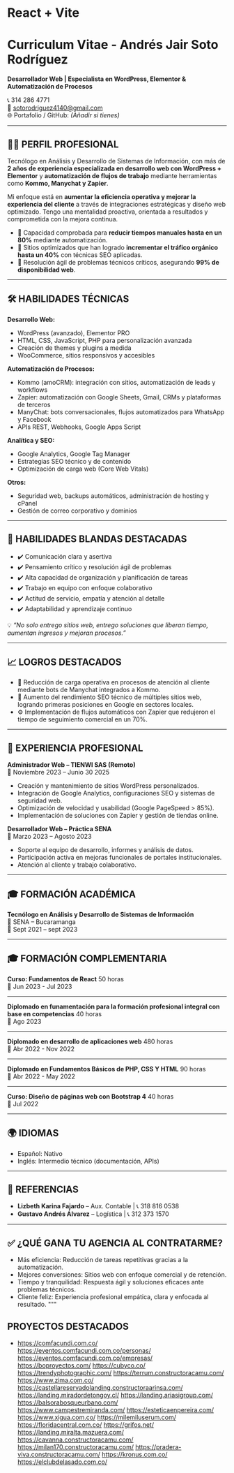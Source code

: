 # React + Vite
# Curriculum Vitae - Andrés Jair Soto Rodríguez
**Desarrollador Web | Especialista en WordPress, Elementor & Automatización de Procesos**

📞 314 286 4771  
📧 sotorodriguez4140@gmail.com  
🌐 Portafolio / GitHub: *(Añadir si tienes)*

---

## 👨‍💻 PERFIL PROFESIONAL

Tecnólogo en Análisis y Desarrollo de Sistemas de Información, con más de **2 años de experiencia especializada en desarrollo web con WordPress + Elementor** y **automatización de flujos de trabajo** mediante herramientas como **Kommo, Manychat y Zapier**.

Mi enfoque está en **aumentar la eficiencia operativa y mejorar la experiencia del cliente** a través de integraciones estratégicas y diseño web optimizado. Tengo una mentalidad proactiva, orientada a resultados y comprometida con la mejora continua.

- 🔹 Capacidad comprobada para **reducir tiempos manuales hasta en un 80%** mediante automatización.  
- 🔹 Sitios optimizados que han logrado **incrementar el tráfico orgánico hasta un 40%** con técnicas SEO aplicadas.  
- 🔹 Resolución ágil de problemas técnicos críticos, asegurando **99% de disponibilidad web**.

---

## 🛠️ HABILIDADES TÉCNICAS

**Desarrollo Web:**
- WordPress (avanzado), Elementor PRO  
- HTML, CSS, JavaScript, PHP para personalización avanzada 
- Creación de themes y plugins a medida  
- WooCommerce, sitios responsivos y accesibles

**Automatización de Procesos:**
- Kommo (amoCRM): integración con sitios, automatización de leads y workflows  
- Zapier: automatización con Google Sheets, Gmail, CRMs y plataformas de terceros  
- ManyChat: bots conversacionales, flujos automatizados para WhatsApp y Facebook  
- APIs REST, Webhooks, Google Apps Script

**Analítica y SEO:**
- Google Analytics, Google Tag Manager  
- Estrategias SEO técnico y de contenido  
- Optimización de carga web (Core Web Vitals)

**Otros:**
- Seguridad web, backups automáticos, administración de hosting y cPanel  
- Gestión de correo corporativo y dominios

---

## 🧠 HABILIDADES BLANDAS DESTACADAS

- ✔️ Comunicación clara y asertiva  
- ✔️ Pensamiento crítico y resolución ágil de problemas  
- ✔️ Alta capacidad de organización y planificación de tareas  
- ✔️ Trabajo en equipo con enfoque colaborativo  
- ✔️ Actitud de servicio, empatía y atención al detalle  
- ✔️ Adaptabilidad y aprendizaje continuo  

💡 *“No solo entrego sitios web, entrego soluciones que liberan tiempo, aumentan ingresos y mejoran procesos.”*

---

## 📈 LOGROS DESTACADOS

- 🔧 Reducción de carga operativa en procesos de atención al cliente mediante bots de Manychat integrados a Kommo.  
- 🚀 Aumento del rendimiento SEO técnico de múltiples sitios web, logrando primeras posiciones en Google en sectores locales.  
- ⚙️ Implementación de flujos automáticos con Zapier que redujeron el tiempo de seguimiento comercial en un 70%.

---

## 💼 EXPERIENCIA PROFESIONAL

**Administrador Web – TIENWI SAS (Remoto)**  
📅 Noviembre 2023 – Junio 30 2025 
- Creación y mantenimiento de sitios WordPress personalizados.  
- Integración de Google Analytics, configuraciones SEO y sistemas de seguridad web.  
- Optimización de velocidad y usabilidad (Google PageSpeed > 85%).  
- Implementación de soluciones con Zapier y gestión de tiendas online.

**Desarrollador Web – Práctica SENA**  
📅 Marzo 2023 – Agosto 2023  
- Soporte al equipo de desarrollo, informes y análisis de datos.  
- Participación activa en mejoras funcionales de portales institucionales.  
- Atención al cliente y trabajo colaborativo.

---

## 🎓 FORMACIÓN ACADÉMICA

**Tecnólogo en Análisis y Desarrollo de Sistemas de Información**  
📍 SENA – Bucaramanga  
📅 Sept 2021 – sept 2023

---

## 🎓 FORMACIÓN COMPLEMENTARIA

**Curso: Fundamentos de React** 
50 horas  
📅 Jun 2023 - Jul 2023 

---

**Diplomado en funamentación para la formación profesional integral con base en competencias** 
40 horas  
📅 Ago 2023 

---

**Diplomado en desarrollo de aplicaciones web** 
480 horas  
📅 Abr 2022 - Nov 2022

---

**Diplomado en Fundamentos Básicos de PHP, CSS Y HTML** 
90 horas  
📅 Abr 2022 - May 2022

---

**Curso: Diseño de páginas web con Bootstrap 4** 
40 horas  
📅 Jul 2022 

---

## 🌍 IDIOMAS

- Español: Nativo  
- Inglés: Intermedio técnico (documentación, APIs)

---

## 📲 REFERENCIAS

- **Lizbeth Karina Fajardo** – Aux. Contable | 📞 318 816 0538  
- **Gustavo Andrés Álvarez** – Logística | 📞 312 373 1570  

---

## ✅ ¿QUÉ GANA TU AGENCIA AL CONTRATARME?

- Más eficiencia: Reducción de tareas repetitivas gracias a la automatización.  
- Mejores conversiones: Sitios web con enfoque comercial y de retención.  
- Tiempo y tranquilidad: Respuesta ágil y soluciones eficaces ante problemas técnicos.  
- Cliente feliz: Experiencia profesional empática, clara y enfocada al resultado.
""" 

## PROYECTOS DESTACADOS

- https://comfacundi.com.co/
https://eventos.comfacundi.com.co/personas/
https://eventos.comfacundi.com.co/empresas/
https://boproyectos.com/
https://cubyco.co/
https://trendyphotographic.com/
https://terrum.constructoracamu.com/
https://www.zima.com.co/
https://castellareservadolanding.constructoraarinsa.com/
https://landing.miradordetongoy.cl/
https://landing.ariasigroup.com/
https://balsorabosqueurbano.com/
https://www.campestremiranda.com/
https://esteticaenpereira.com/
https://www.xigua.com.co/
https://milemiluserum.com/
https://floridacentral.com.co/
https://grifos.net/
https://landing.miralta.mazuera.com/
https://cavanna.constructoracamu.com/
https://milan170.constructoracamu.com/
https://pradera-viva.constructoracamu.com/
https://kronus.com.co/
https://elclubdelasado.com.co/



